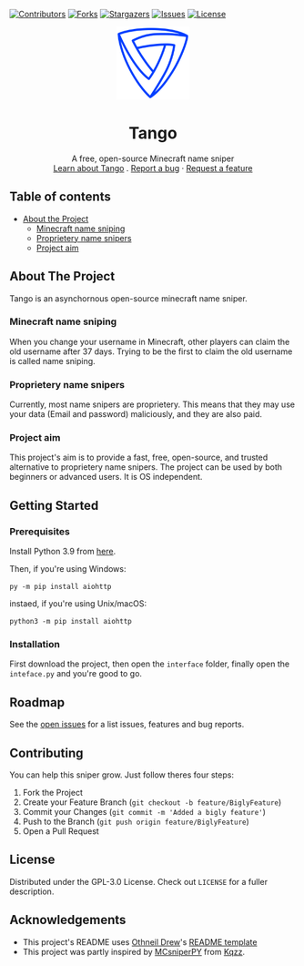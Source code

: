 
[contributors-shield]: https://img.shields.io/github/contributors/Miestrode/tango.svg?style=for-the-badge
[contributors-url]: https://github.com/Miestrode/tango/graphs/contributors
[forks-shield]: https://img.shields.io/github/forks/Miestrode/tango.svg?style=for-the-badge
[forks-url]: https://github.com/Miestrode/tango/network/members
[stars-shield]: https://img.shields.io/github/stars/Miestrode/tango.svg?style=for-the-badge
[stars-url]: https://github.com/Miestrode/tango/stargazers
[issues-shield]: https://img.shields.io/github/issues/Miestrode/tango.svg?style=for-the-badge
[issues-url]: https://github.com/Miestrode/tango/issues
[license-shield]: https://img.shields.io/github/license/Miestrode/tango.svg?style=for-the-badge
[license-url]: https://github.com/Miestrode/tango/blob/master/LICENSE.txt

[![Contributors][contributors-shield]][contributors-url]
[![Forks][forks-shield]][forks-url]
[![Stargazers][stars-shield]][stars-url]
[![Issues][issues-shield]][issues-url]
[![License][license-shield]][license-url]
<br />
<p align="center">
  <a href="https://github.com/Miestrode/tango">
    <img src="logo.png" alt="Logo" width="128" height="128">
  </a>

  <h1 align="center">Tango</h1>

  <p align="center">
    A free, open-source Minecraft name sniper
    <br />
    <a href="https://github.com/Miestrode/tango/blob/main/README.md">Learn about Tango</a>
    .
    <a href="https://github.com/Miestrode/tango/issues">Report a bug</a>
    ·
    <a href="https://github.com/Miestrode/tango/issues">Request a feature</a>
  </p>
</p>

## Table of contents
* [About the Project](#about-the-project)
  * [Minecraft name sniping](#minecraft-name-sniping)
  * [Proprietery name snipers](#proprietery-name-snipers)
  * [Project aim](#project-aim)

## About The Project
Tango is an asynchornous open-source minecraft name sniper.

### Minecraft name sniping
When you change your username in Minecraft, other players can claim the old username after 37 days. Trying to be the first to claim the old username is called name sniping.

### Proprietery name snipers
Currently, most name snipers are proprietery. This means that they may use your data (Email and password) maliciously, and they are also paid.

### Project aim
This project's aim is to provide a fast, free, open-source, and trusted alternative to proprietery name snipers.
The project can be used by both beginners or advanced users. It is OS independent.

## Getting Started
### Prerequisites

Install Python 3.9 from [here](https://www.python.org/downloads/release/python-395/).

Then, if you're using Windows:
```
py -m pip install aiohttp
```

instaed, if you're using Unix/macOS:
```
python3 -m pip install aiohttp
```

### Installation
First download the project, then open the `interface` folder, finally open the `inteface.py` and you're good to go.

## Roadmap
See the [open issues](https://github.com/Miestrode/tango/issues) for a list issues, features and bug reports.

## Contributing
You can help this sniper grow. Just follow theres four steps:

1. Fork the Project
2. Create your Feature Branch (`git checkout -b feature/BiglyFeature`)
3. Commit your Changes (`git commit -m 'Added a bigly feature'`)
4. Push to the Branch (`git push origin feature/BiglyFeature`)
5. Open a Pull Request

## License
Distributed under the GPL-3.0 License. Check out `LICENSE` for a fuller description.

## Acknowledgements

* This project's README uses [Othneil Drew](https://github.com/othneildrew)'s [README template](https://github.com/othneildrew/Best-README-Template)
* This project was partly inspired by [MCsniperPY](https://github.com/MCsniperPY/MCsniperPY) from [Kqzz](https://github.com/Kqzz).
